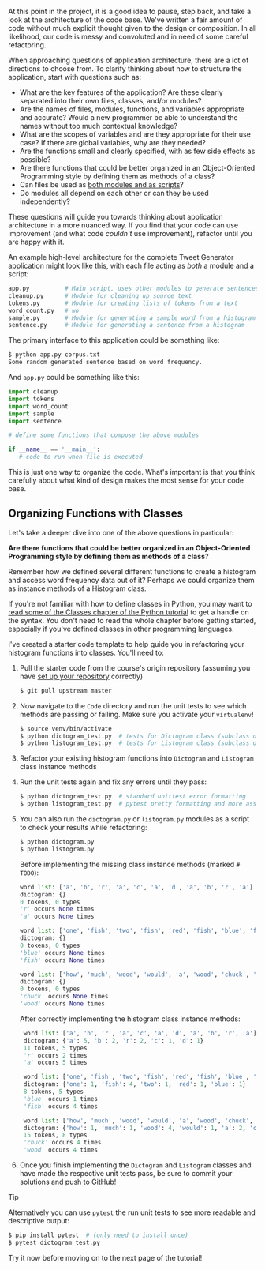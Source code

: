 At this point in the project, it is a good idea to pause, step back, and take a look at the architecture of the code base. We've written a fair amount of code without much explicit thought given to the design or composition. In all likelihood, our code is messy and convoluted and in need of some careful refactoring.

When approaching questions of application architecture, there are a lot of directions to choose from. To clarify thinking about how to structure the application, start with questions such as:

- What are the key features of the application? Are these clearly separated into their own files, classes, and/or modules?
- Are the names of files, modules, functions, and variables appropriate and accurate? Would a new programmer be able to understand the names without too much contextual knowledge?
- What are the scopes of variables and are they appropriate for their use case? If there are global variables, why are they needed?
- Are the functions small and clearly specified, with as few side effects as possible?
- Are there functions that could be better organized in an Object-Oriented Programming style by defining them as methods of a class?
- Can files be used as [both modules and as scripts](https://docs.python.org/3/tutorial/modules.html#executing-modules-as-scripts)?
- Do modules all depend on each other or can they be used independently?

These questions will guide you towards thinking about application architecture in a more nuanced way. If you find that your code can use improvement (and what code *couldn't* use improvement), refactor until you are happy with it.

An example high-level architecture for the complete Tweet Generator application might look like this, with each file acting as *both* a module and a script:

```bash
app.py          # Main script, uses other modules to generate sentences
cleanup.py      # Module for cleaning up source text
tokens.py       # Module for creating lists of tokens from a text
word_count.py   # wo
sample.py       # Module for generating a sample word from a histogram
sentence.py     # Module for generating a sentence from a histogram
```

The primary interface to this application could be something like:

```bash
$ python app.py corpus.txt
Some random generated sentence based on word frequency.
```

And `app.py` could be something like this:

```python
import cleanup
import tokens
import word_count
import sample
import sentence

# define some functions that compose the above modules

if __name__ == '__main__':
   # code to run when file is executed
```

This is just one way to organize the code. What's important is that you think carefully about what kind of design makes the most sense for your code base.

## Organizing Functions with Classes

Let's take a deeper dive into one of the above questions in particular:

**Are there functions that could be better organized in an Object-Oriented Programming style by defining them as methods of a class**?

Remember how we defined several different functions to create a histogram and access word frequency data out of it? Perhaps we could organize them as instance methods of a Histogram class.

If you're not familiar with how to define classes in Python, you may want to [read some of the Classes chapter of the Python tutorial](https://docs.python.org/3/tutorial/classes.html) to get a handle on the syntax. You don't need to read the whole chapter before getting started, especially if you've defined classes in other programming languages.

I've created a starter code template to help guide you in refactoring your histogram functions into classes. You'll need to:

1. Pull the starter code from the course's origin repository (assuming you have [set up your repository](https://github.com/Tech-at-DU/ACS-1120-Intro-Data-Structures/blob/master/Setup.md) correctly)

    ```bash
    $ git pull upstream master
    ```

1. Now navigate to the `Code` directory and run the unit tests to see which methods are passing or failing. Make sure you activate your `virtualenv`!

    ```bash
    $ source venv/bin/activate
    $ python dictogram_test.py  # tests for Dictogram class (subclass of dict)
    $ python listogram_test.py  # tests for Listogram class (subclass of list)
    ```

1. Refactor your existing histogram functions into `Dictogram` and `Listogram` class instance methods
1. Run the unit tests again and fix any errors until they pass:

    ```bash
    $ python dictogram_test.py  # standard unittest error formatting
    $ python listogram_test.py  # pytest pretty formatting and more assertion info
    ```

1. You can also run the `dictogram.py` or `listogram.py` modules as a script to check your results while refactoring:

    ```bash
    $ python dictogram.py
    $ python listogram.py
    ```

    Before implementing the missing class instance methods (marked `# TODO`):

   ```python
   word list: ['a', 'b', 'r', 'a', 'c', 'a', 'd', 'a', 'b', 'r', 'a']
   dictogram: {}
   0 tokens, 0 types
   'r' occurs None times
   'a' occurs None times

   word list: ['one', 'fish', 'two', 'fish', 'red', 'fish', 'blue', 'fish']
   dictogram: {}
   0 tokens, 0 types
   'blue' occurs None times
   'fish' occurs None times

   word list: ['how', 'much', 'wood', 'would', 'a', 'wood', 'chuck', 'chuck', 'if', 'a', 'wood', 'chuck', 'could', 'chuck', 'wood']
   dictogram: {}
   0 tokens, 0 types
   'chuck' occurs None times
   'wood' occurs None times
    ```

    After correctly implementing the histogram class instance methods:

    ```python
     word list: ['a', 'b', 'r', 'a', 'c', 'a', 'd', 'a', 'b', 'r', 'a']
     dictogram: {'a': 5, 'b': 2, 'r': 2, 'c': 1, 'd': 1}
     11 tokens, 5 types
     'r' occurs 2 times
     'a' occurs 5 times

     word list: ['one', 'fish', 'two', 'fish', 'red', 'fish', 'blue', 'fish']
     dictogram: {'one': 1, 'fish': 4, 'two': 1, 'red': 1, 'blue': 1}
     8 tokens, 5 types
     'blue' occurs 1 times
     'fish' occurs 4 times

     word list: ['how', 'much', 'wood', 'would', 'a', 'wood', 'chuck', 'chuck', 'if', 'a', 'wood', 'chuck', 'could', 'chuck', 'wood']
     dictogram: {'how': 1, 'much': 1, 'wood': 4, 'would': 1, 'a': 2, 'chuck': 4, 'if': 1, 'could': 1}
     15 tokens, 8 types
     'chuck' occurs 4 times
     'wood' occurs 4 times
    ```

1. Once you finish implementing the `Dictogram` and `Listogram` classes and have made the respective unit tests pass, be sure to commit your solutions and push to GitHub!

> [!TIP]
>
> Alternatively you can use `pytest` the run unit tests to see more readable and descriptive output:
>
> ```bash
> $ pip install pytest  # (only need to install once)
> $ pytest dictogram_test.py
> ```
>
> Try it now before moving on to the next page of the tutorial!
